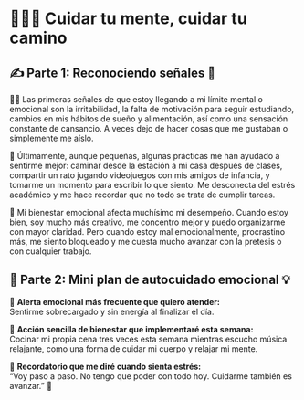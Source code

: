 # 💆‍♂️🌱 Cuidar tu mente, cuidar tu camino

## ✍️ Parte 1: Reconociendo señales 🔦

😮‍💨 Las primeras señales de que estoy llegando a mi límite mental o emocional son la irritabilidad, la falta de motivación para seguir estudiando, cambios en mis hábitos de sueño y alimentación, así como una sensación constante de cansancio. A veces dejo de hacer cosas que me gustaban o simplemente me aíslo.

🧠 Últimamente, aunque pequeñas, algunas prácticas me han ayudado a sentirme mejor: caminar desde la estación a mi casa después de clases, compartir un rato jugando videojuegos con mis amigos de infancia, y tomarme un momento para escribir lo que siento. Me desconecta del estrés académico y me hace recordar que no todo se trata de cumplir tareas.

🔁 Mi bienestar emocional afecta muchísimo mi desempeño. Cuando estoy bien, soy mucho más creativo, me concentro mejor y puedo organizarme con mayor claridad. Pero cuando estoy mal emocionalmente, procrastino más, me siento bloqueado y me cuesta mucho avanzar con la pretesis o con cualquier trabajo.

## 💆 Parte 2: Mini plan de autocuidado emocional 💡

📌 **Alerta emocional más frecuente que quiero atender:**  
Sentirme sobrecargado y sin energía al finalizar el día.

🌈 **Acción sencilla de bienestar que implementaré esta semana:**  
Cocinar mi propia cena tres veces esta semana mientras escucho música relajante, como una forma de cuidar mi cuerpo y relajar mi mente.

🧭 **Recordatorio que me diré cuando sienta estrés:**  
“Voy paso a paso. No tengo que poder con todo hoy. Cuidarme también es avanzar.” 💚
